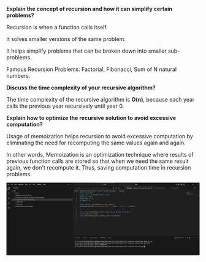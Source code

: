 **Explain the concept of recursion and how it can simplify certain problems?**

Recursion is when a function calls itself.

It solves smaller versions of the same problem. 

It helps simplify problems that can be broken down into smaller sub-problems.

Famous Recursion Problems: Factorial, Fibonacci, Sum of N natural numbers.

**Discuss the time complexity of your recursive algorithm?**

The time complexity of the recursive algorithm is **O(n)**, because each year calls the previous year recursively until year 0.

**Explain how to optimize the recursive solution to avoid excessive computation?**

Usage of memoization helps recursion to avoid excessive computation by eliminating the need for recomputing the same values again and again.

In other words, Memoization is an optimization technique where results of previous function calls are stored so that when we need the same result again, we don't recompute it. Thus, saving computation time in recursion problems.

![Code Execution Screenshot](Screenshot.png)

